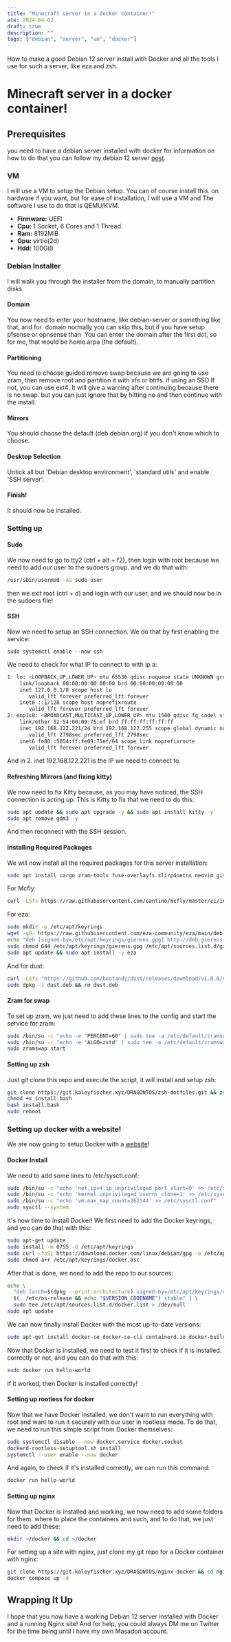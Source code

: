 ```yaml
---
title: "Minecraft server in a docker container!"
ate: 2024-04-02
draft: true
description: ""
tags: ["debian", "server", "vm", "docker"]
---
```


How to make a good Debian 12 server install with Docker and all the tools I use for such a server, like eza and zsh.

# Minecraft server in a docker container!

## Prerequisites 
you need to have a debian server installed with docker for information on how to do that you can follow my debian 12 server [post](https://kaleyfischer.xyz/posts/debian-server-install/).












### VM
I will use a VM to setup the Debian setup. You can of course install this.
on hardware if you want, but for ease of installation, I will use a VM and
The software I use to do that is QEMU/KVM.

- **Firmware:** UEFI
- **Cpu:** 1 Socket, 6 Cores and 1 Thread.
- **Ram:** 8192MiB
- **Gpu:** virtio(2d)
- **Hdd:** 100GiB

### Debian Installer
I will walk you through the installer from the domain,
to manually partition disks.

#### Domain 
You now need to enter your hostname, like debian-server or something like that, and for 
domain normally you can skip this, but if you have setup pfsense or opnsense than 
You can enter the domain after the first dot, so for me, that would be home.arpa (the default).

#### Partitioning 
You need to choose guided remove swap because we are going to use zram, then remove root and partition it with xfs or btrfs. if using an SSD If not, you can use ext4. It will give a warning after continuing because there is no swap.
but you can just ignore that by hitting no and then continue with the install.

#### Mirrors
You should choose the default (deb.debian.org) if you don't know which to choose.

#### Desktop Selection
Untick all but 'Debian desktop environment', 'standard utils' and enable 'SSH server'.

#### Finish!
It should now be installed.

### Setting up

#### Sudo
We now need to go to tty2 (ctrl + alt + f2), then login with root because we need to add our user to the sudoers group.
and we do that with: 
```bash
/usr/sbin/usermod -aG sudo user
```
then we exit root (ctrl + d) and login with our user, and we should now be in the sudoers file!

#### SSH
Now we need to setup an SSH connection. We do that by first enabling the service:
```
sudo systemctl enable --now ssh
```
We need to check for what IP to connect to with ip a:
```bash
1: lo: <LOOPBACK,UP,LOWER_UP> mtu 65536 qdisc noqueue state UNKNOWN group default qlen 1000
    link/loopback 00:00:00:00:00:00 brd 00:00:00:00:00:00
    inet 127.0.0.1/8 scope host lo
       valid_lft forever preferred_lft forever
    inet6 ::1/128 scope host noprefixroute 
       valid_lft forever preferred_lft forever
2: enp1s0: <BROADCAST,MULTICAST,UP,LOWER_UP> mtu 1500 qdisc fq_codel state UP group default qlen 1000
    link/ether 52:54:00:09:75:ef brd ff:ff:ff:ff:ff:ff
    inet 192.168.122.221/24 brd 192.168.122.255 scope global dynamic noprefixroute enp1s0
       valid_lft 2798sec preferred_lft 2798sec
    inet6 fe80::5054:ff:fe09:75ef/64 scope link noprefixroute 
       valid_lft forever preferred_lft forever
```
And in 2. inet 192.168.122.221 is the IP we need to connect to.

#### Refreshing Mirrors (and fixing kitty)
We now need to fix Kitty because, as you may have noticed, the SSH connection is acting up.
This is Kitty to fix that we need to do this:

```bash
sudo apt update && sudo apt upgrade -y && sudo apt install kitty -y
sudo apt remove gdm3 -y
```
And then reconnect with the SSH session.

#### Installing Required Packages
We will now install all the required packages for this server installation:
```bash
sudo apt install cargo zram-tools fuse-overlayfs slirp4netns neovim git curl zsh neofetch make cmake rustc btop uidmap dbus-user-session -y
```

For Mcfly:
```bash
curl -LSfs https://raw.githubusercontent.com/cantino/mcfly/master/ci/install.sh | sudo sh -s -- --git cantino/mcfly
```

For eza:
```bash
sudo mkdir -p /etc/apt/keyrings
wget -qO- https://raw.githubusercontent.com/eza-community/eza/main/deb.asc | sudo gpg --dearmor -o /etc/apt/keyrings/gierens.gpg
echo "deb [signed-by=/etc/apt/keyrings/gierens.gpg] http://deb.gierens.de stable main" | sudo tee /etc/apt/sources.list.d/gierens.list
sudo chmod 644 /etc/apt/keyrings/gierens.gpg /etc/apt/sources.list.d/gierens.list
sudo apt update && sudo apt install -y eza
```

And for dust:
```bash
curl -LSfs "https://github.com/bootandy/dust/releases/download/v1.0.0/du-dust_1.0.0-1_amd64.deb" -o dust.deb
sudo dpkg -i dust.deb && rm dust.deb 
```
#### Zram for swap
To set up zram, we just need to add these lines to the config and start the service for zram:
```bash
sudo /bin/su -c "echo -e "PERCENT=60" | sudo tee -a /etc/default/zramswap"
sudo /bin/su -c "echo -e "ALGO=zstd" | sudo tee -a /etc/default/zramswap"
sudo zramswap start 
```

#### Setting up zsh
Just git clone this repo and execute the script, it will install and setup zsh:
```bash
git clone https://git.kaleyfischer.xyz/DRAGONTOS/zsh-dotfiles.git && zsh-dotfiles
chmod +x install.bash
bash install.bash
sudo reboot
```

### Setting up docker with a website!
We are now going to setup Docker with a [website](https://git.kaleyfischer.xyz/DRAGONTOS/website)!

#### Docker Install 
We need to add some lines to /etc/sysctl.conf:
```bash
sudo /bin/su -c "echo 'net.ipv4.ip_unprivileged_port_start=0' >> /etc/sysctl.conf"
sudo /bin/su -c "echo 'kernel.unprivileged_userns_clone=1' >> /etc/sysctl.conf"
sudo /bin/su -c "echo 'vm.max_map_count=262144' >> /etc/sysctl.conf"
sudo sysctl --system
```
It's now time to install Docker!
We first need to add the Docker keyrings, and you can do that with this:
```bash
sudo apt-get update
sudo install -m 0755 -d /etc/apt/keyrings
sudo curl -fsSL https://download.docker.com/linux/debian/gpg -o /etc/apt/keyrings/docker.asc
sudo chmod a+r /etc/apt/keyrings/docker.asc
```
After that is done, we need to add the repo to our sources:
```bash
echo \
  "deb [arch=$(dpkg --print-architecture) signed-by=/etc/apt/keyrings/docker.asc] https://download.docker.com/linux/debian \
  $(. /etc/os-release && echo "$VERSION_CODENAME") stable" | \
  sudo tee /etc/apt/sources.list.d/docker.list > /dev/null
sudo apt update
```
We can now finally install Docker with the most up-to-date versions:
```bash
sudo apt-get install docker-ce docker-ce-cli containerd.io docker-buildx-plugin docker-compose-plugin -y
```
Now that Docker is installed, we need to test it first to check if it is installed.
correctly or not, and you can do that with this:
```bash
sudo docker run hello-world
```
If it worked, then Docker is installed correctly!

#### Setting up rootless for docker
Now that we have Docker installed, we don't want to run everything with root and
want to run it securely with our user in rootless mode. To do that, we need to run
this simple script from Docker themselves:
```bash
sudo systemctl disable --now docker.service docker.socket
dockerd-rootless-setuptool.sh install
systemctl --user enable --now docker
```
And again, to check if it's installed correctly, we can run this command:
```bash
docker run hello-world
```

#### Setting up nginx
Now that Docker is installed and working, we now need to add some folders for them.
where to place the containers and such, and to do that, we just need to add these:
```bash
mkdir ~/docker && cd ~/docker
```

For setting up a site with nginx, just clone my git repo for a Docker container with nginx:
```bash
git clone https://git.kaleyfischer.xyz/DRAGONTOS/nginx-docker && cd nginx-docker
docker compose up -d
```

## Wrapping It Up 
I hope that you now have a working Debian 12 server installed with Docker and a running Nginx site!
And for help, you could always DM me on Twitter for the time being until I have my own Masadon account.


